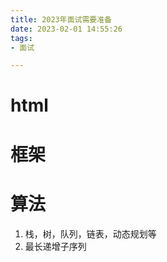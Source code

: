 ```yaml
---
title: 2023年面试需要准备
date: 2023-02-01 14:55:26
tags:
- 面试

---
```


# html

# 框架

# 算法
1. 栈，树，队列，链表，动态规划等
2. 最长递增子序列


